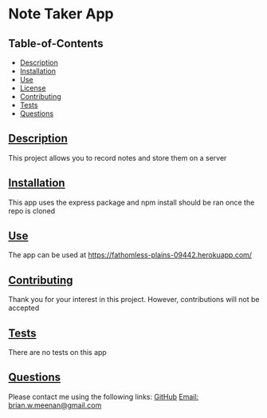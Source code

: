 # Note Taker App
  
   
  
  ## Table-of-Contents

  * [Description](#description)
  * [Installation](#installation)
  * [Use](#use)
  * [License](#license)
  * [Contributing](#contributing)
  * [Tests](#tests)
  * [Questions](#contact)
  
  ## [Description](#table-of-contents)
  This project allows you to record notes and store them on a server

  ## [Installation](#table-of-contents)
  This app uses the express package and npm install should be ran once the repo is cloned

  ## [Use](#table-of-contents)
  The app can be used at https://fathomless-plains-09442.herokuapp.com/
  
   

  ## [Contributing](#table-of-contents)
  
  Thank you for your interest in this project. However, contributions will not be accepted
    
  
  ## [Tests](#table-of-contents)
  There are no tests on this app
  
  ## [Questions](#table-of-contents)
  Please contact me using the following links:
  [GitHub](https://github.com/brian-lets-go)
  [Email: brian.w.meenan@gmail.com](mailto:brian.w.meenan@gmail.com)
